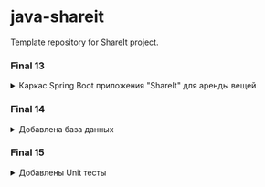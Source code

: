 # **java-shareit**

   Template repository for ShareIt project.

   ### **Final 13**

   <details>

<summary> Каркас Spring Boot приложения "ShareIt" для аренды вещей </summary>

   Обеспечивает пользователям:

   1) Возможность рассказывать, какими вещами они готовы поделиться.
   2) Возможность находить нужную вещь и брать её в аренду на какое-то время.
 
</details>

   ### **Final 14**

   <details>

<summary> Добавлена база данных </summary>

   Так же добавлено:

   1) Функция бронирования.
   2) Возможность оставлять отзывы.
 
</details>

   ### **Final 15**

   <details>

<summary> Добавлены Unit тесты </summary>

   Так же добавлено:

   Возможность оставлять запросы, с информацией о интересующих пользователя предметах.
 
</details>
